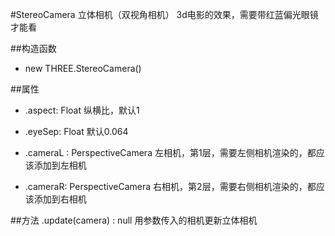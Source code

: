 #StereoCamera 立体相机（双视角相机）
3d电影的效果，需要带红蓝偏光眼镜才能看

##构造函数

* new THREE.StereoCamera()

##属性
* .aspect: Float
纵横比，默认1

* .eyeSep: Float
默认0.064

* .cameraL : PerspectiveCamera
左相机，第1层，需要左侧相机渲染的，都应该添加到左相机

* .cameraR: PerspectiveCamera
右相机，第2层，需要右侧相机渲染的，都应该添加到右相机

##方法
.update(camera) : null
用参数传入的相机更新立体相机